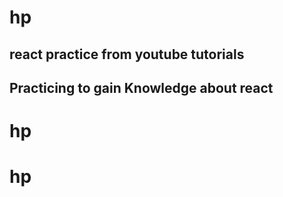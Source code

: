 # hp

## react practice from youtube tutorials

## Practicing to gain Knowledge about react
# hp
# hp
